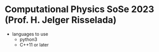 # Computational Physics SoSe 2023 (Prof. H. Jelger Risselada)
- languages to use
  - python3
  - C++11 or later
